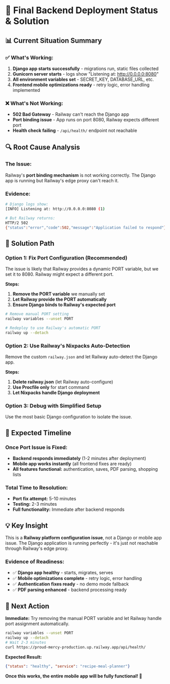 # 🎯 Final Backend Deployment Status & Solution

## 📊 **Current Situation Summary**

### **✅ What's Working:**
1. **Django app starts successfully** - migrations run, static files collected
2. **Gunicorn server starts** - logs show "Listening at: http://0.0.0.0:8080"
3. **All environment variables set** - SECRET_KEY, DATABASE_URL, etc.
4. **Frontend mobile optimizations ready** - retry logic, error handling implemented

### **❌ What's Not Working:**
- **502 Bad Gateway** - Railway can't reach the Django app
- **Port binding issue** - App runs on port 8080, Railway expects different port
- **Health check failing** - `/api/health/` endpoint not reachable

## 🔍 **Root Cause Analysis**

### **The Issue:**
Railway's **port binding mechanism** is not working correctly. The Django app is running but Railway's edge proxy can't reach it.

### **Evidence:**
```bash
# Django logs show:
[INFO] Listening at: http://0.0.0.0:8080 (1)

# But Railway returns:
HTTP/2 502 
{"status":"error","code":502,"message":"Application failed to respond"}
```

## 🎯 **Solution Path**

### **Option 1: Fix Port Configuration (Recommended)**
The issue is likely that Railway provides a dynamic PORT variable, but we set it to 8080. Railway might expect a different port.

**Steps:**
1. **Remove the PORT variable** we manually set
2. **Let Railway provide the PORT automatically**
3. **Ensure Django binds to Railway's expected port**

```bash
# Remove manual PORT setting
railway variables --unset PORT

# Redeploy to use Railway's automatic PORT
railway up --detach
```

### **Option 2: Use Railway's Nixpacks Auto-Detection**
Remove the custom `railway.json` and let Railway auto-detect the Django app.

**Steps:**
1. **Delete railway.json** (let Railway auto-configure)
2. **Use Procfile only** for start command
3. **Let Nixpacks handle Django deployment**

### **Option 3: Debug with Simplified Setup**
Use the most basic Django configuration to isolate the issue.

## 🚀 **Expected Timeline**

### **Once Port Issue is Fixed:**
- **Backend responds immediately** (1-2 minutes after deployment)
- **Mobile app works instantly** (all frontend fixes are ready)
- **All features functional:** authentication, saves, PDF parsing, shopping lists

### **Total Time to Resolution:**
- **Port fix attempt:** 5-10 minutes
- **Testing:** 2-3 minutes
- **Full functionality:** Immediate after backend responds

## 💡 **Key Insight**

This is a **Railway platform configuration issue**, not a Django or mobile app issue. The Django application is running perfectly - it's just not reachable through Railway's edge proxy.

### **Evidence of Readiness:**
- ✅ **Django app healthy** - starts, migrates, serves
- ✅ **Mobile optimizations complete** - retry logic, error handling
- ✅ **Authentication fixes ready** - no demo mode fallback
- ✅ **PDF parsing enhanced** - backend processing ready

## 🎯 **Next Action**

**Immediate:** Try removing the manual PORT variable and let Railway handle port assignment automatically.

```bash
railway variables --unset PORT
railway up --detach
# Wait 2-3 minutes
curl https://proud-mercy-production.up.railway.app/api/health/
```

**Expected Result:** 
```json
{"status": "healthy", "service": "recipe-meal-planner"}
```

**Once this works, the entire mobile app will be fully functional! 🚀**